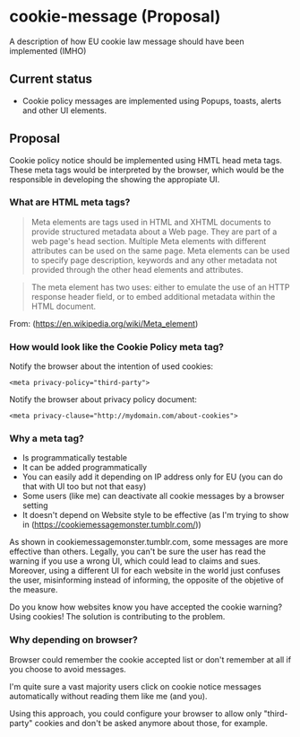 # cookie-message (Proposal)
A description of how EU cookie law message should have been implemented (IMHO)


## Current status

- Cookie policy messages are implemented using Popups, toasts, alerts and other UI elements.


## Proposal

Cookie policy notice should be implemented using HMTL head meta tags.
These meta tags would be interpreted by the browser, which would be the responsible in developing the showing the appropiate UI.

### What are HTML meta tags?

> Meta elements are tags used in HTML and XHTML documents to provide structured metadata about a Web page. They are part of a web page's head section. Multiple Meta elements with different attributes can be used on the same page. Meta elements can be used to specify page description, keywords and any other metadata not provided through the other head elements and attributes.

> The meta element has two uses: either to emulate the use of an HTTP response header field, or to embed additional metadata within the HTML document. 

From: (https://en.wikipedia.org/wiki/Meta_element)

### How would look like the Cookie Policy meta tag?

Notify the browser about the intention of used cookies:

```
<meta privacy-policy="third-party">
```

Notify the browser about privacy policy document:

```
<meta privacy-clause="http://mydomain.com/about-cookies">
```

### Why a meta tag?
- Is programmatically testable
- It can be added programmatically
- You can easily add it depending on IP address only for EU (you can do that with UI too but not that easy)
- Some users (like me) can deactivate all cookie messages by a browser setting
- It doesn't depend on Website style to be effective (as I'm trying to show in (https://cookiemessagemonster.tumblr.com/))

As shown in cookiemessagemonster.tumblr.com, some messages are more effective than others. Legally, you can't be sure the user has read the warning if you use a wrong UI, which could lead to claims and sues. Moreover, using a different UI for each website in the world just confuses the user, misinforming instead of informing, the opposite of the objetive of the measure.

Do you know how websites know you have accepted the cookie warning?
Using cookies! The solution is contributing to the problem.

### Why depending on browser?
Browser could remember the cookie accepted list or don't remember at all if you choose to avoid messages.

I'm quite sure a vast majority users click on cookie notice messages automatically without reading them like me (and you).

Using this approach, you could configure your browser to allow only "third-party" cookies and don't be asked anymore about those, for example.
